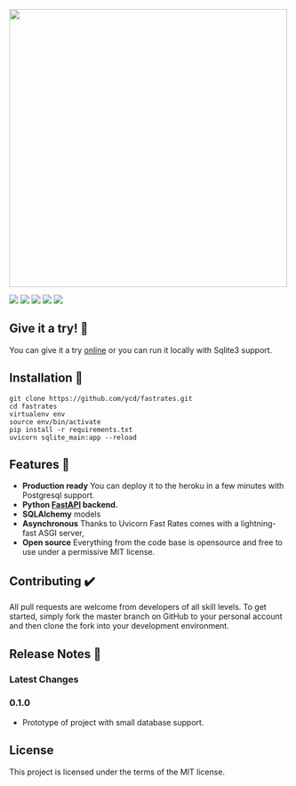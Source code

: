 <img src="https://github.com/ycd/fastrates/blob/master/fastrates/frontend/static/logo.png" width=500>

![](https://img.shields.io/github/forks/ycd/fastrates?style=for-the-badge)
![](https://img.shields.io/github/stars/ycd/fastrates?style=for-the-badge)
![](https://img.shields.io/github/issues/ycd/fastrates?style=for-the-badge)
![](https://img.shields.io/bitbucket/pr-raw/ycd/fastrates?style=for-the-badge)
![](https://img.shields.io/github/license/ycd/fastrates?style=for-the-badge)


## Give it a try! :triangular_flag_on_post:

You can give it a try [online](https://fastrates.herokuapp.com/) or you can run it locally with Sqlite3 support.


## Installation :pushpin:
```shell
git clone https://github.com/ycd/fastrates.git
cd fastrates
virtualenv env
source env/bin/activate
pip install -r requirements.txt
uvicorn sqlite_main:app --reload
```


## Features :rocket:

* **Production ready**  You can deploy it to the heroku in a few minutes with Postgresql support.
* **Python <a href="https://github.com/tiangolo/fastapi" class="external-link" target="_blank">**FastAPI**</a> backend.**
* **SQLAlchemy** models
* **Asynchronous** Thanks to Uvicorn Fast Rates comes with a lightning-fast ASGI server,
* **Open source** Everything from the code base is opensource and free to use under a permissive MIT license.

## Contributing :heavy_check_mark:
All pull requests are welcome from developers of all skill levels. To get started, simply fork the master branch on GitHub to your personal account and then clone the fork into your development environment. 

## Release Notes :mega:

### Latest Changes

### 0.1.0

* Prototype of project with small database support.


## License

This project is licensed under the terms of the MIT license.


